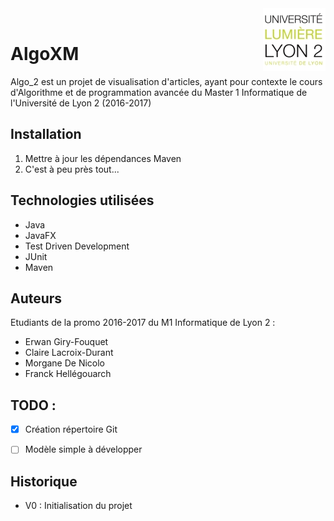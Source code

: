 <img src="./images/logo-lyon2.png" width=100 align=right>
<br>

# AlgoXM


Algo_2 est un projet de visualisation d'articles, ayant pour contexte le cours d'Algorithme
et de programmation avancée du Master 1 Informatique de l'Université de Lyon 2 (2016-2017)

## Installation

1) Mettre à jour les dépendances Maven
2) C'est à peu près tout...

## Technologies utilisées

- Java
- JavaFX
- Test Driven Development
- JUnit
- Maven



## Auteurs

Etudiants de la promo 2016-2017 du M1 Informatique de Lyon 2 :
- Erwan Giry-Fouquet
- Claire Lacroix-Durant
- Morgane De Nicolo
- Franck Hellégouarch

## TODO :

- [x] Création répertoire Git
- [ ] Modèle simple à développer


## Historique

- V0 : Initialisation du projet


